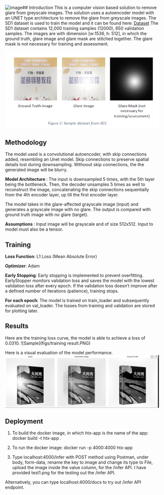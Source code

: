<img width="1405" height="480" alt="image" src="https://github.com/user-attachments/assets/12c0cc39-1aeb-409a-8ab8-00226d8e357d" />## Introduction
This is a computer vision based solution to remove glare from greyscale images. The solution uses a autoencoder model with an UNET type architecture to remove the glare from greyscale images. The SD1 dataset is used to train the model and it can be found here:
[Dataset](https://drive.google.com/file/d/1r4OyMN-4aBEXP-usvrvOvNCEJhoQIRnL/view)
The SD1 dataset contains 12,000 training samples (12000), 650 validation samples. The images are with dimension [w:1536, h: 512], in which the ground truth, glare image and glare mask are stitched together. The glare mask is not necessary for training and assessment.

![Sample](figs/dataset.PNG)

## Methodology
The model used is a convolutional autoencoder, with skip connections added, resembling an Unet model. Skip connections to preserve spatial details lost during downsampling. Withoout skip connections, the the generated image will be blurry.

<strong> Model Architecture </strong>:
The input is downsampled 5 times, with the 5th layer being the bottleneck. Then, the decoder unsamples 5 times as well to reconstruct the image, concatenating the skip connections sequentially from the 4th encoder layer, up till the first encoder layer.

The model takes in the glare-affected grayscale image (input) and generates a grayscale image with no glare. The output is compared with ground truth image with no glare (target).

<strong> Assumptions </strong>: Input image will be grayscale and of size 512x512. Input to model must also be a tensor.

## Training
<strong>Loss Function</strong>: L1 Loss (Mean Absolute Error)

<strong>Optimizer</strong>: Adam

<strong>Early Stopping</strong>: Early stopping is implemented to prevent overfitting. EarlyStopper monitors validation loss and saves the model with the lowest validation loss after every epoch. If the validation loss doesn’t improve after a defined number of iterations (patience), training stops.

<strong>For each epoch</strong>:
The model is trained on train_loader and subsequently evaluated on val_loader. The losses from training and validation are stored for plotting later.

## Results 
Here are the training loss curve, the model is able to achieve a loss of 0.0310.
![Sample](figs/training result.PNG)

Here is a visual evaluation of the model performance.
![Inference result](figs/sample_output.PNG)

## Deployment
1. To build the docker image, in which htx-app is the name of the app:
docker build -t htx-app .

2. To run the docker image:
docker run -p 4000:4000 htx-app

3. Type localhost:4000/infer with POST method using Postman, under body, form-data, rename the key to image and change its type to File, upload the image inside the value column, for the /infer API. I have provided test1.png for the testing out the /infer API.

Alternatively, you can type localhost:4000/docs to try out /infer API endpoint.


